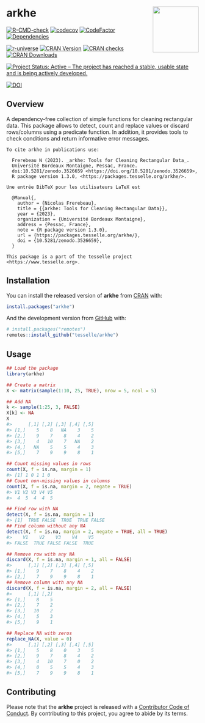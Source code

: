 
<!-- README.md is generated from README.Rmd. Please edit that file -->

# arkhe <img width=120px src="man/figures/logo.png" align="right" />

<!-- badges: start -->

[![R-CMD-check](https://github.com/tesselle/arkhe/workflows/R-CMD-check/badge.svg)](https://github.com/tesselle/arkhe/actions)
[![codecov](https://codecov.io/gh/tesselle/arkhe/branch/main/graph/badge.svg?token=3TUSMmF18Q)](https://app.codecov.io/gh/tesselle/arkhe)
[![CodeFactor](https://www.codefactor.io/repository/github/tesselle/arkhe/badge/main)](https://www.codefactor.io/repository/github/tesselle/arkhe/overview/main)
[![Dependencies](https://tinyverse.netlify.com/badge/arkhe)](https://cran.r-project.org/package=arkhe)

<a href="https://tesselle.r-universe.dev" class="pkgdown-devel"><img
src="https://tesselle.r-universe.dev/badges/arkhe"
alt="r-universe" /></a>
<a href="https://cran.r-project.org/package=arkhe"
class="pkgdown-release"><img
src="http://www.r-pkg.org/badges/version/arkhe"
alt="CRAN Version" /></a>
<a href="https://cran.r-project.org/web/checks/check_results_arkhe.html"
class="pkgdown-release"><img
src="https://badges.cranchecks.info/worst/arkhe.svg"
alt="CRAN checks" /></a>
<a href="https://cran.r-project.org/package=arkhe"
class="pkgdown-release"><img
src="http://cranlogs.r-pkg.org/badges/arkhe" alt="CRAN Downloads" /></a>

[![Project Status: Active – The project has reached a stable, usable
state and is being actively
developed.](https://www.repostatus.org/badges/latest/active.svg)](https://www.repostatus.org/#active)

[![DOI](https://zenodo.org/badge/DOI/10.5281/zenodo.3526659.svg)](https://doi.org/10.5281/zenodo.3526659)
<!-- badges: end -->

## Overview

A dependency-free collection of simple functions for cleaning
rectangular data. This package allows to detect, count and replace
values or discard rows/columns using a predicate function. In addition,
it provides tools to check conditions and return informative error
messages.

    To cite arkhe in publications use:

      Frerebeau N (2023). _arkhe: Tools for Cleaning Rectangular Data_.
      Université Bordeaux Montaigne, Pessac, France.
      doi:10.5281/zenodo.3526659 <https://doi.org/10.5281/zenodo.3526659>,
      R package version 1.3.0, <https://packages.tesselle.org/arkhe/>.

    Une entrée BibTeX pour les utilisateurs LaTeX est

      @Manual{,
        author = {Nicolas Frerebeau},
        title = {{arkhe: Tools for Cleaning Rectangular Data}},
        year = {2023},
        organization = {Université Bordeaux Montaigne},
        address = {Pessac, France},
        note = {R package version 1.3.0},
        url = {https://packages.tesselle.org/arkhe/},
        doi = {10.5281/zenodo.3526659},
      }

    This package is a part of the tesselle project
    <https://www.tesselle.org>.

## Installation

You can install the released version of **arkhe** from
[CRAN](https://CRAN.R-project.org) with:

``` r
install.packages("arkhe")
```

And the development version from [GitHub](https://github.com/) with:

``` r
# install.packages("remotes")
remotes::install_github("tesselle/arkhe")
```

## Usage

``` r
## Load the package
library(arkhe)

## Create a matrix
X <- matrix(sample(1:10, 25, TRUE), nrow = 5, ncol = 5)

## Add NA
k <- sample(1:25, 3, FALSE)
X[k] <- NA
X
#>      [,1] [,2] [,3] [,4] [,5]
#> [1,]    5    8   NA    3    5
#> [2,]    9    7    8    4    2
#> [3,]    4   10    7   NA    2
#> [4,]   NA    5    5    4    3
#> [5,]    7    9    9    8    1

## Count missing values in rows
count(X, f = is.na, margin = 1)
#> [1] 1 0 1 1 0
## Count non-missing values in columns
count(X, f = is.na, margin = 2, negate = TRUE)
#> V1 V2 V3 V4 V5 
#>  4  5  4  4  5

## Find row with NA
detect(X, f = is.na, margin = 1)
#> [1]  TRUE FALSE  TRUE  TRUE FALSE
## Find column without any NA
detect(X, f = is.na, margin = 2, negate = TRUE, all = TRUE)
#>    V1    V2    V3    V4    V5 
#> FALSE  TRUE FALSE FALSE  TRUE

## Remove row with any NA
discard(X, f = is.na, margin = 1, all = FALSE)
#>      [,1] [,2] [,3] [,4] [,5]
#> [1,]    9    7    8    4    2
#> [2,]    7    9    9    8    1
## Remove column with any NA
discard(X, f = is.na, margin = 2, all = FALSE)
#>      [,1] [,2]
#> [1,]    8    5
#> [2,]    7    2
#> [3,]   10    2
#> [4,]    5    3
#> [5,]    9    1

## Replace NA with zeros
replace_NA(X, value = 0)
#>      [,1] [,2] [,3] [,4] [,5]
#> [1,]    5    8    0    3    5
#> [2,]    9    7    8    4    2
#> [3,]    4   10    7    0    2
#> [4,]    0    5    5    4    3
#> [5,]    7    9    9    8    1
```

## Contributing

Please note that the **arkhe** project is released with a [Contributor
Code of Conduct](https://www.tesselle.org/conduct.html). By contributing
to this project, you agree to abide by its terms.
